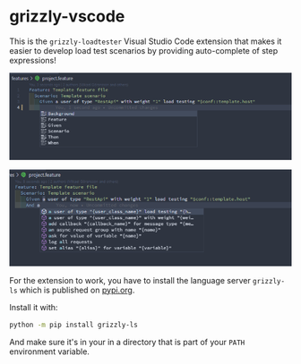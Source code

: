 # grizzly-vscode

This is the `grizzly-loadtester` Visual Studio Code extension that makes it easier to develop load test scenarios by providing
auto-complete of step expressions!

![Screenshot of keyword auto-complete](https://github.com/Biometria-se/grizzly-lsp/raw/main/assets/images/screenshot-auto-complete-keywords.png)

![Screenshot of step expressions auto-complete](https://github.com/Biometria-se/grizzly-lsp/raw/main/assets/images/screenshot-auto-complete-step-expressions.png)

For the extension to work, you have to install the language server `grizzly-ls` which is published on [pypi.org](https://pypi.org/project/grizzly-ls/).

Install it with:

```bash
python -m pip install grizzly-ls
```

And make sure it's in your in a directory that is part of your `PATH` environment variable.
